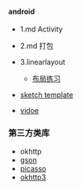 #### android
* 1.md Activity
* 2.md 打包
* 3.linearlayout
  * [布局练习](https://www.sketchappsources.com/resources/source-image/login-and-registration-ui-partha-chakraborty.png)
  

* [sketch template](https://www.sketchappsources.com/)
* [vidoe](https://drive.google.com/drive/u/2/folders/1y68fy1XaTCduyCZ_ZgVkR1RhzPgQTIT8)




### 第三方类库

* okhttp
* [gson](https://github.com/google/gson)
* [picasso](https://github.com/square/picasso)
* [okhttp3](https://square.github.io/okhttp/)
